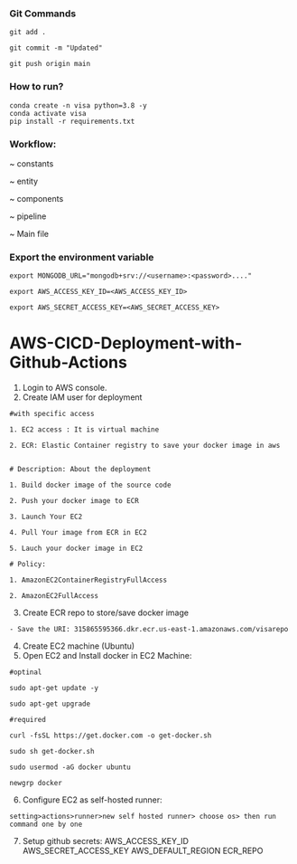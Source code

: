 ### Git Commands
```
git add .

git commit -m "Updated"

git push origin main
```



### How to run?
```
conda create -n visa python=3.8 -y
conda activate visa
pip install -r requirements.txt
```


### Workflow:
~ constants

~ entity

~ components

~ pipeline

~ Main file


### Export the environment variable
```
export MONGODB_URL="mongodb+srv://<username>:<password>...."

export AWS_ACCESS_KEY_ID=<AWS_ACCESS_KEY_ID>

export AWS_SECRET_ACCESS_KEY=<AWS_SECRET_ACCESS_KEY>
```

# AWS-CICD-Deployment-with-Github-Actions

1. Login to AWS console.
2. Create IAM user for deployment

```
#with specific access

1. EC2 access : It is virtual machine

2. ECR: Elastic Container registry to save your docker image in aws


# Description: About the deployment

1. Build docker image of the source code

2. Push your docker image to ECR

3. Launch Your EC2 

4. Pull Your image from ECR in EC2

5. Lauch your docker image in EC2

# Policy:

1. AmazonEC2ContainerRegistryFullAccess

2. AmazonEC2FullAccess
```

3. Create ECR repo to store/save docker image
```
- Save the URI: 315865595366.dkr.ecr.us-east-1.amazonaws.com/visarepo
```
4. Create EC2 machine (Ubuntu)
5. Open EC2 and Install docker in EC2 Machine:
```
#optinal

sudo apt-get update -y

sudo apt-get upgrade

#required

curl -fsSL https://get.docker.com -o get-docker.sh

sudo sh get-docker.sh

sudo usermod -aG docker ubuntu

newgrp docker
```

6. Configure EC2 as self-hosted runner:
```
setting>actions>runner>new self hosted runner> choose os> then run command one by one
```
7. Setup github secrets:
AWS_ACCESS_KEY_ID
AWS_SECRET_ACCESS_KEY
AWS_DEFAULT_REGION
ECR_REPO